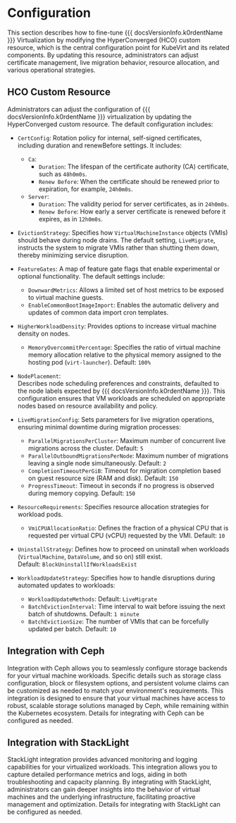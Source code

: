 # Configuration

This section describes how to fine-tune {{{ docsVersionInfo.k0rdentName }}} Virtualization by modifying the HyperConverged (HCO) custom resource, which is the central configuration point for KubeVirt and its related components. By updating this resource, administrators can adjust certificate management, live migration behavior, resource allocation, and various operational strategies.

## HCO Custom Resource

Administrators can adjust the configuration of {{{ docsVersionInfo.k0rdentName }}} virtualization by updating the HyperConverged custom resource. The default configuration includes:

- `CertConfig`:  Rotation policy for internal, self-signed certificates, including duration and renewBefore settings. It includes:
    - `Ca`:
        - `Duration`: The lifespan of the certificate authority (CA) certificate, such as `48h0m0s`.
        - `Renew Before`: When the certificate should be renewed prior to expiration, for example, `24h0m0s`.
    - `Server`:
        - `Duration`: The validity period for server certificates, as in `24h0m0s`.
        - `Renew Before`: How early a server certificate is renewed before it expires, as in `12h0m0s`.

- `EvictionStrategy`: Specifies how `VirtualMachineInstance` objects (VMIs) should behave during node drains. The default setting, `LiveMigrate`, instructs the system to migrate VMIs rather than shutting them down, thereby minimizing service disruption.

- `FeatureGates`:  A map of feature gate flags that enable experimental or optional functionality. The default settings include:  
    - `DownwardMetrics`: Allows a limited set of host metrics to be exposed to virtual machine guests.
    - `EnableCommonBootImageImport`: Enables the automatic delivery and updates of common data import cron templates.

- `HigherWorkloadDensity`: Provides options to increase virtual machine density on nodes.
    - `MemoryOvercommitPercentage`: Specifies the ratio of virtual machine memory allocation relative to the physical memory assigned to the hosting pod (`virt-launcher`). Default: `100%`

- `NodePlacement`:  
  Describes node scheduling preferences and constraints, defaulted to the node labels expected by {{{ docsVersionInfo.k0rdentName }}}. This configuration ensures that VM workloads are scheduled on appropriate nodes based on resource availability and policy.

- `LiveMigrationConfig`:  Sets parameters for live migration operations, ensuring minimal downtime during migration processes:  
    - `ParallelMigrationsPerCluster`: Maximum number of concurrent live migrations across the cluster. Default: `5`
    - `ParallelOutboundMigrationsPerNode`: Maximum number of migrations leaving a single node simultaneously. Default: `2`
    - `CompletionTimeoutPerGiB`: Timeout for migration completion based on guest resource size (RAM and disk). Default: `150`
    - `ProgressTimeout`: Timeout in seconds if no progress is observed during memory copying. Default: `150`

- `ResourceRequirements`:  Specifies resource allocation strategies for workload pods.
    - `VmiCPUAllocationRatio`: Defines the fraction of a physical CPU that is requested per virtual CPU (vCPU) requested by the VMI. Default: `10`

- `UninstallStrategy`: Defines how to proceed on uninstall when workloads (`VirtualMachine`, `DataVolume`, and so on) still exist.  
  Default: `BlockUninstallIfWorkloadsExist`

- `WorkloadUpdateStrategy`: Specifies how to handle disruptions during automated updates to workloads: 
    - `WorkloadUpdateMethods`: Default: `LiveMigrate`
    - `BatchEvictionInterval`: Time interval to wait before issuing the next batch of shutdowns. Default: `1 minute`
    - `BatchEvictionSize`: The number of VMIs that can be forcefully updated per batch. Default: `10`

## Integration with Ceph

Integration with Ceph allows you to seamlessly configure storage backends for your virtual machine workloads. Specific details such as storage class configuration, block or filesystem options, and persistent volume claims can be customized as needed to match your environment's requirements. This integration is designed to ensure that your virtual machines have access to robust, scalable storage solutions managed by Ceph, while remaining within the Kubernetes ecosystem. Details for integrating with Ceph can be configured as needed.

## Integration with StackLight

StackLight integration provides advanced monitoring and logging capabilities for your virtualized workloads. This integration allows you to capture detailed performance metrics and logs, aiding in both troubleshooting and capacity planning. By integrating with StackLight, administrators can gain deeper insights into the behavior of virtual machines and the underlying infrastructure, facilitating proactive management and optimization. Details for integrating with StackLight can be configured as needed.


